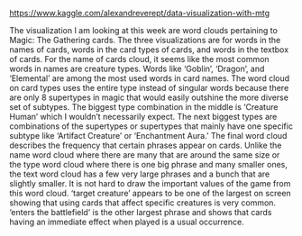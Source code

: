 https://www.kaggle.com/alexandreverept/data-visualization-with-mtg

The visualization I am looking at this week are word clouds pertaining to Magic: The Gathering cards. The three visualizations are for words in the names of cards, words in the card types of cards, and words in the textbox of cards. For the name of cards cloud, it seems like the most common words in names are creature types. Words like ‘Goblin’, ‘Dragon’, and ‘Elemental’ are among the most used words in card names. The word cloud on card types uses the entire type instead of singular words because there are only 8 supertypes in magic that would easily outshine the more diverse set of subtypes. The biggest type combination in the middle is ‘Creature Human’ which I wouldn’t necessarily expect. The next biggest types are combinations of the supertypes or supertypes that mainly have one specific subtype like ‘Artifact Creature’ or ‘Enchantment Aura.’ The final word cloud describes the frequency that certain phrases appear on cards. Unlike the name word cloud where there are many that are around the same size or the type word cloud where there is one big phrase and many smaller ones, the text word cloud has a few very large phrases and a bunch that are slightly smaller. It is not hard to draw the important values of the game from this word cloud. ‘target creature’ appears to be one of the largest on screen showing that using cards that affect specific creatures is very common. ‘enters the battlefield’ is the other largest phrase and shows that cards having an immediate effect when played is a usual occurrence.
